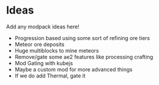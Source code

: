 # Ideas

Add any modpack ideas here!

-   Progression based using some sort of refining ore tiers
-   Meteor ore deposits
-   Huge multiblocks to mine meteors
-   Remove/gate some ae2 features like processing crafting
-   Mod Gating with kubejs
-   Maybe a custom mod for more advanced things
-   If we do add Thermal, gate it

